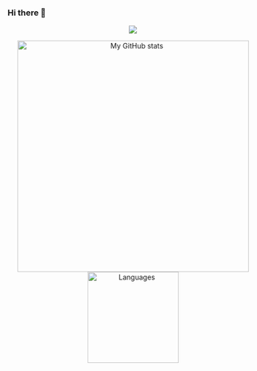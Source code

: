 ### Hi there 👋


<a href="https://github.com/piercemorris">
    <p align="center">
        <img src="https://github-profile-trophy.vercel.app/?username=piercemorris&column=7&theme=onedark"/>
    </p>
</a>
<a align="center" href="https://github.com/piercemorris">
  <p align="center">
    <img src="https://github-readme-stats.vercel.app/api?username=piercemorris&show_icons=true&count_private=true" alt="My GitHub stats" width="465"/>
    <img src="https://github-readme-stats.vercel.app/api/top-langs/?username=piercemorris&layout=compact&langs_count=10" alt="Languages" height="183">
  </p>
</a>
